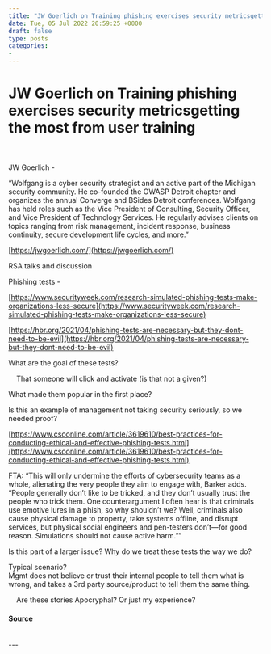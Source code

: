 ```yaml
---
title: "JW Goerlich on Training phishing exercises security metricsgetting the most from user training"
date: Tue, 05 Jul 2022 20:59:25 +0000
draft: false
type: posts
categories: 
- 
---
```

# JW Goerlich on Training phishing exercises security metricsgetting the most from user training

<br/>

<br/>
JW Goerlich - 

“Wolfgang is a cyber security strategist and an active part of the Michigan security community. He co-founded the OWASP Detroit chapter and organizes the annual Converge and BSides Detroit conferences. Wolfgang has held roles such as the Vice President of Consulting, Security Officer, and Vice President of Technology Services. He regularly advises clients on topics ranging from risk management, incident response, business continuity, secure development life cycles, and more.”

[https://jwgoerlich.com/](https://jwgoerlich.com/)

RSA talks and discussion

  
  
  
  

Phishing tests - 

[https://www.securityweek.com/research-simulated-phishing-tests-make-organizations-less-secure](https://www.securityweek.com/research-simulated-phishing-tests-make-organizations-less-secure)

[https://hbr.org/2021/04/phishing-tests-are-necessary-but-they-dont-need-to-be-evil](https://hbr.org/2021/04/phishing-tests-are-necessary-but-they-dont-need-to-be-evil)

  
  
  

What are the goal of these tests?

    That someone will click and activate (is that not a given?)

What made them popular in the first place?

Is this an example of management not taking security seriously, so we needed proof?

[https://www.csoonline.com/article/3619610/best-practices-for-conducting-ethical-and-effective-phishing-tests.html](https://www.csoonline.com/article/3619610/best-practices-for-conducting-ethical-and-effective-phishing-tests.html)

FTA: “This will only undermine the efforts of cybersecurity teams as a whole, alienating the very people they aim to engage with, Barker adds. “People generally don’t like to be tricked, and they don’t usually trust the people who trick them. One counterargument I often hear is that criminals use emotive lures in a phish, so why shouldn’t we? Well, criminals also cause physical damage to property, take systems offline, and disrupt services, but physical social engineers and pen-testers don’t—for good reason. Simulations should not cause active harm.””

Is this part of a larger issue? Why do we treat these tests the way we do?

Typical scenario?  
Mgmt does not believe or trust their internal people to tell them what is wrong, and takes a 3rd party source/product to tell them the same thing.

    Are these stories Apocryphal? Or just my experience?

#### [Source](http://brakeingsecurity.com/jw-goerlich-on-training-phishing-exercises-security-metricsgetting-the-most-from-user-training)

<br/>
---
